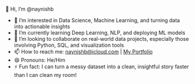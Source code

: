 👋 Hi, I’m @naynishb  
- 👀 I’m interested in Data Science, Machine Learning, and turning data into actionable insights  
- 🌱 I’m currently learning Deep Learning, NLP, and deploying ML models  
- 💞️ I’m looking to collaborate on real-world data projects, especially those involving Python, SQL, and visualization tools  
- 📫 How to reach me: naynishb@icloud.com |  [My Portfolio](https://mavenanalytics.io/profile/e8e1c340-30f1-70e0-271a-0c46f9237582?index)  
- 😄 Pronouns: He/Him  
- ⚡ Fun fact: I can turn a messy dataset into a clean, insightful story faster than I can clean my room!

<!---
naynishb/naynishb is a ✨ special ✨ repository because its `README.md` (this file) appears on your GitHub profile.
You can click the Preview link to take a look at your changes.
--->
